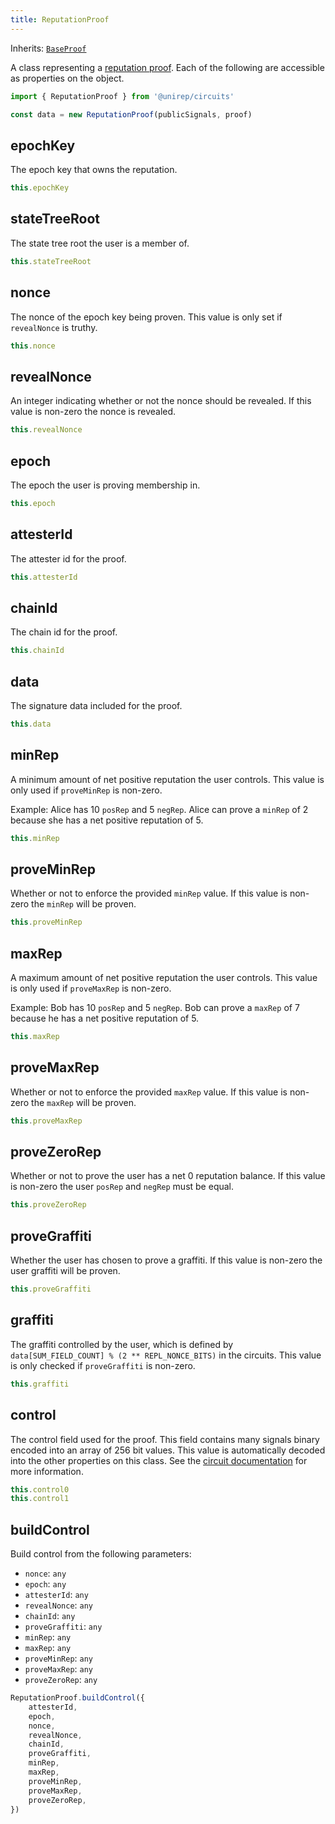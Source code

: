 ```yaml
---
title: ReputationProof
---
```


Inherits: [`BaseProof`](base-proof)

A class representing a [reputation proof](circuits.md#prove-reputation-proof). Each of the following are accessible as properties on the object.

```ts
import { ReputationProof } from '@unirep/circuits'

const data = new ReputationProof(publicSignals, proof)
```

## epochKey

The epoch key that owns the reputation.

```ts
this.epochKey
```

## stateTreeRoot

The state tree root the user is a member of.

```ts
this.stateTreeRoot
```

## nonce

The nonce of the epoch key being proven. This value is only set if `revealNonce` is truthy.

```ts
this.nonce
```

## revealNonce

An integer indicating whether or not the nonce should be revealed. If this value is non-zero the nonce is revealed.

```ts
this.revealNonce
```

## epoch

The epoch the user is proving membership in.

```ts
this.epoch
```

## attesterId

The attester id for the proof.

```ts
this.attesterId
```

## chainId

The chain id for the proof.

```ts
this.chainId
```

## data

The signature data included for the proof.

```ts
this.data
```

## minRep

A minimum amount of net positive reputation the user controls. This value is only used if `proveMinRep` is non-zero.

Example: Alice has 10 `posRep` and 5 `negRep`. Alice can prove a `minRep` of 2 because she has a net positive reputation of 5.

```ts
this.minRep
```

## proveMinRep

Whether or not to enforce the provided `minRep` value. If this value is non-zero the `minRep` will be proven.

```ts
this.proveMinRep
```

## maxRep

A maximum amount of net positive reputation the user controls. This value is only used if `proveMaxRep` is non-zero.

Example: Bob has 10 `posRep` and 5 `negRep`. Bob can prove a `maxRep` of 7 because he has a net positive reputation of 5.

```ts
this.maxRep
```

## proveMaxRep

Whether or not to enforce the provided `maxRep` value. If this value is non-zero the `maxRep` will be proven.

```ts
this.proveMaxRep
```

## proveZeroRep

Whether or not to prove the user has a net 0 reputation balance. If this value is non-zero the user `posRep` and `negRep` must be equal.

```ts
this.proveZeroRep
```

## proveGraffiti

Whether the user has chosen to prove a graffiti. If this value is non-zero the user graffiti will be proven.

```ts
this.proveGraffiti
```

## graffiti

The graffiti controlled by the user, which is defined by `data[SUM_FIELD_COUNT] % (2 ** REPL_NONCE_BITS)` in the circuits. This value is only checked if `proveGraffiti` is non-zero.

```ts
this.graffiti
```

## control

The control field used for the proof. This field contains many signals binary encoded into an array of 256 bit values. This value is automatically decoded into the other properties on this class. See the [circuit documentation](circuits#prove-reputation-proof) for more information.

```ts
this.control0
this.control1
```

## buildControl

Build control from the following parameters:
- `nonce`: `any`
- `epoch`: `any`
- `attesterId`: `any`
- `revealNonce`: `any`
- `chainId`: `any`
- `proveGraffiti`: `any`
- `minRep`: `any`
- `maxRep`: `any`
- `proveMinRep`: `any`
- `proveMaxRep`: `any`
- `proveZeroRep`: `any`

```ts
ReputationProof.buildControl({
    attesterId,
    epoch,
    nonce,
    revealNonce,
    chainId,
    proveGraffiti,
    minRep,
    maxRep,
    proveMinRep,
    proveMaxRep,
    proveZeroRep,
})
```
